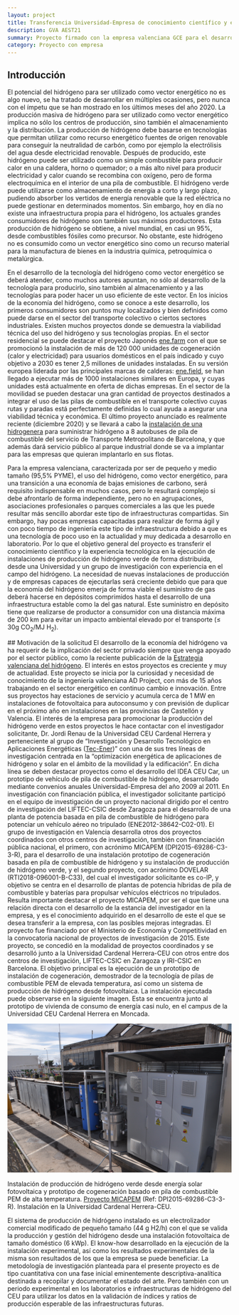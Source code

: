 ```yaml
---
layout: project
title: Transferencia Universidad-Empresa de conocimiento científico y experiencia tecnológica para el desarrollo de infraestructuras de producción de hidrógeno verde de forma distribuída. 
description: GVA AEST21
summary: Proyecto firmado con la empresa valenciana GCE para el desarrollo de instalaciones de producción de hidrógeno en la economía valenciana
category: Proyecto con empresa
---
```


## Introducción
El potencial del hidrógeno para ser utilizado como vector energético no es algo nuevo, se ha tratado de desarrollar en múltiples ocasiones, pero nunca con el ímpetu que se han mostrado en los últimos meses del año 2020. La producción masiva de hidrógeno para ser utilizado como vector energético implica no sólo los centros de producción, sino también el almacenamiento y la distribución. La producción de hidrógeno debe basarse en tecnologías que permitan utilizar como recurso energético fuentes de origen renovable para conseguir la neutralidad de carbón, como por ejemplo la electrólisis del agua desde electricidad renovable. Después de producido, este hidrógeno puede ser utilizado como un simple combustible para producir calor en una caldera, horno o quemador; o a más alto nivel para producir electricidad y calor cuando se recombina con oxígeno, pero de forma electroquímica en el interior de una pila de combustible. El hidrógeno verde puede utilizarse como almacenamiento de energía a corto y largo plazo, pudiendo absorber los vertidos de energía renovable que la red eléctrica no puede gestionar en determinados momentos. Sin embargo, hoy en día no existe una infraestructura propia para el hidrógeno, los actuales grandes consumidores de hidrógeno son también sus máximos productores. Esta producción de hidrógeno se obtiene, a nivel mundial, en casi un 95%, desde combustibles fósiles como precursor. No obstante, este hidrógeno no es consumido como un vector energético sino como un recurso material para la manufactura de bienes en la industria química, petroquímica o metalúrgica.

En el desarrollo de la tecnología del hidrógeno como vector energético se deberá atender, como muchos autores apuntan, no sólo al desarrollo de la tecnología para producirlo, sino también al almacenamiento y a las tecnologías para poder hacer un uso eficiente de este vector. En los inicios de la economía del hidrógeno, como se conoce a este desarrollo, los primeros consumidores son puntos muy localizados y bien definidos como puede darse en el sector del transporte colectivo o ciertos sectores industriales. Existen muchos proyectos donde se demuestra la viabilidad técnica del uso del hidrógeno y sus tecnologías propias. En el sector residencial se puede destacar el proyecto Japonés <a href="https://www.j-lpgas.gr.jp/en/appliances/" target="blanck">ene.farm</a> con el que se promocionó la instalación de más de 120 000 unidades de cogeneración (calor y electricidad) para usuarios domésticos en el país indicado y cuyo objetivo a 2030 es tener 2,5 millones de unidades instaladas. En su versión europea liderada por las principales marcas de calderas: <a href="http://enefield.eu/category/about/" target="blanck">ene.field</a>, se han llegado a ejecutar más de 1000 instalaciones similares en Europa, y cuyas unidades está actualmente en oferta de dichas empresas. En el sector de la movilidad se pueden destacar una gran cantidad de proyectos destinados a integrar el uso de las pilas de combustible en el transporte colectivo cuyas rutas y paradas está perfectamente definidas lo cual ayuda a asegurar una viabilidad técnica y económica. El último proyecto anunciado es realmente reciente (diciembre 2020) y se llevará a cabo la <a href="https://www.europapress.es/economia/noticia-iberdrola-construira-planta-barcelona-suministrar-hidrogeno-verde-autobuses-ciudad-20201210114206.html" target="blanck">instalación de una hidrogenera</a> para suministrar hidrógeno a 8 autobuses de pila de combustible del servicio de Transporte Metropolitano de Barcelona, y que además dará servicio público al parque industrial donde se va a implantar para las empresas que quieran implantarlo en sus flotas.

Para la empresa valenciana, caracterizada por ser de pequeño y medio tamaño (95,5% PYME), el uso del hidrógeno, como vector energético, para una transición a una economía de bajas emisiones de carbono, será requisito indispensable en muchos casos, pero le resultará complejo si debe afrontarlo de forma independiente, pero no en agrupaciones, asociaciones profesionales o parques comerciales a las que les puede resultar más sencillo abordar este tipo de infraestructuras compartidas. Sin embargo, hay pocas empresas capacitadas para realizar de forma ágil y con poco tiempo de ingeniería este tipo de infraestructura debido a que es una tecnología de poco uso en la actualidad y muy dedicada a desarrollo en laboratorio. Por lo que el objetivo general del proyecto es transferir el conocimiento científico y la experiencia tecnológica en la ejecución de instalaciones de producción de hidrógeno verde de forma distribuida, desde una Universidad y un grupo de investigación con experiencia en el campo del hidrógeno. La necesidad de nuevas instalaciones de producción y de empresas capaces de ejecutarlas será creciente debido que para que la economía del hidrógeno emerja de forma viable el suministro de gas deberá hacerse en depósitos comprimidos hasta el desarrollo de una infraestructura estable como la del gas natural. Este suministro en depósito tiene que realizarse de productor a consumidor con una distancia máxima de 200 km para evitar un impacto ambiental elevado por el transporte (≤ 30g CO<sub>2</sub>/MJ H<sub>2</sub>).

## Motivación de la solicitud
El desarrollo de la economía del hidrógeno va ha requerir de la implicación del sector privado siempre que venga apoyado por el sector público, como la reciente publicación de la <a href="https://www.gva.es/va/inicio/area_de_prensa/not_detalle_area_prensa?id=907800" target="blanck">Estrategia valenciana del hidrógeno</a>. El interés en estos proyectos es creciente y muy de actualidad. Este proyecto se inicia por la curiosidad y necesidad de conocimiento de la ingeniería valenciana AD Project, con más de 15 años trabajando en el sector energético en continuo cambio e innovación. Entre sus proyectos hay estaciones de servicio y acumula cerca de 1 MW en instalaciones de fotovoltaica para autoconsumo y con previsión de duplicar en el próximo año en instalaciones en las provincias de Castellón y Valencia. El interés de la empresa para promocionar la producción del hidrógeno verde en estos proyectos le hace contactar con el investigador solicitante, Dr. Jordi Renau de la Universidad CEU Cardenal Herrera y perteneciente al grupo de “Investigación y Desarrollo Tecnológico en Aplicaciones Energéticas (<a href="https://www.uchceu.es/grupos-lineas-investigacion/grupo-de-investigacion-y-desarrollo-de-tecnologias-en-aplicaciones-energeticas-tecener" target="blanck">Tec-Ener</a>)” con una de sus tres líneas de investigación centrada en la “optimización energética de aplicaciones de hidrógeno y solar en el ámbito de la movilidad y la edificación”. En dicha línea se deben destacar proyectos como el desarrollo del IDEA CEU Car, un prototipo de vehículo de pila de combustible de hidrógeno, desarrollado mediante convenios anuales Universidad-Empresa del año 2009 al 2011. En investigación con financiación pública, el investigador solicitante participó en el equipo de investigación de un proyecto nacional dirigido por el centro de investigación del LIFTEC-CSIC desde Zaragoza para el desarrollo de una planta de potencia basada en pila de combustible de hidrógeno para potenciar un vehículo aéreo no tripulado (ENE2012-38642-C02-01). El grupo de investigación en Valencia desarrolla otros dos proyectos coordinados con otros centros de investigación, también con financiación pública nacional, el primero, con acrónimo MICAPEM (DPI2015-69286-C3-3-R), para el desarrollo de una instalación prototipo de cogeneración basada en pila de combustible de hidrógeno y su instalación de producción de hidrógeno verde, y el segundo proyecto, con acrónimo DOVELAR (RTI2018-096001-B-C33), del cual el investigador solicitante es co-IP, y objetivo se centra en el desarrollo de plantas de potencia híbridas de pila de combustible y baterías para propulsar vehículos eléctricos no tripulados.
Resulta importante destacar el proyecto MICAPEM, por ser el que tiene una relación directa con el desarrollo de la estancia del investigador en la empresa, y es el conocimiento adquirido en el desarrollo de este el que se desea transferir a la empresa, con las posibles mejoras integradas. El proyecto fue financiado por el Ministerio de Economía y Competitividad en la convocatoria nacional de proyectos de investigación de 2015. Este proyecto, se concedió en la modalidad de proyectos coordinados y se desarrolló junto a la Universidad Cardenal Herrera-CEU con otros entre dos centros de investigación, LIFTEC-CSIC en Zaragoza y IRI-CSIC en Barcelona. El objetivo principal es la ejecución de un prototipo de instalación de cogeneración, demostrador de la tecnología de pilas de combustible PEM de elevada temperatura, así como un sistema de producción de hidrógeno desde fotovoltaica. La instalación ejecutada puede observarse en la siguiente imagen. Esta se encuentra junto al prototipo de vivienda de consumo de energía casi nulo, en el campus de la Universidad CEU Cardenal Herrera en Moncada.

<img src="https://raw.githubusercontent.com/jordirenau/jordirenau.github.io/main/docs/_projects/2015-01-01-micapem_images/CEgL2t3odirFGIu.jpg" alt="Vista de las instalaciones dentro de la casa solar de la Universidad CEU Cardenal Herrera"/>

Instalación de producción de hidrógeno verde desde energía solar fotovoltaica y prototipo de cogeneración basado en pila de combustible PEM de alta temperatura. <a href="/projects/micapem" target="blanck">Proyecto MICAPEM</a> (Ref: DPI2015-69286-C3-3-R). Instalación en la Universidad Cardenal Herrera-CEU.

El sistema de producción de hidrógeno instalado es un electrolizador comercial modificado de pequeño tamaño (44 g H2/h) con el que se valida la producción y gestión del hidrógeno desde una instalación fotovoltaica de tamaño doméstico (6 kWp). El know-how desarrollado en la ejecución de la instalación experimental, así como los resultados experimentales de la misma son resultados de los que la empresa se puede beneficiar. La metodología de investigación planteada para el presente proyecto es de tipo cuantitativa con una fase inicial eminentemente descriptiva-analítica destinada a recopilar y documentar el estado del arte. Pero también con un periodo experimental en los laboratorios e infraestructuras de hidrógeno del CEU para utilizar los datos en la validación de índices y ratios de producción esperable de las infraestructuras futuras.
